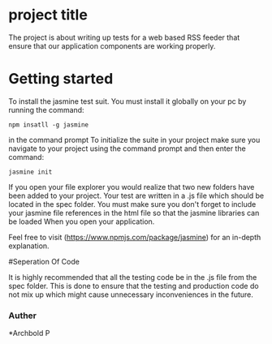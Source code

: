 # project title

The project is about writing up tests for a web based RSS feeder that ensure that our application components are working properly.

# Getting started

To install the jasmine test suit. You must install it globally on your pc by running the command:
```
npm insatll -g jasmine

```
in the command prompt
To initialize the suite in your project make sure you navigate to your project using the command prompt and then enter the command:
```
jasmine init

```
If you open your file explorer you would realize that two new folders have been added to your project.
Your test are written in a .js file which should be located in the spec folder.
You must make sure you don't forget to include your jasmine file references in the html file so that the jasmine libraries can be loaded When you open your application.

Feel free to visit (https://www.npmjs.com/package/jasmine) for an in-depth explanation.

#Seperation Of Code

It is highly recommended that all the testing code be in the .js file from the spec folder. This is done to ensure that the
testing and production code do not mix up which might cause unnecessary inconveniences in the future.

### Auther

*Archbold P
